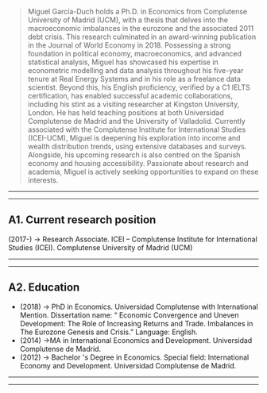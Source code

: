 
<blockquote>
Miguel García-Duch holds a Ph.D. in Economics from Complutense University of Madrid (UCM), with
a thesis that delves into the macroeconomic imbalances in the eurozone and the associated 2011 debt
crisis. This research culminated in an award-winning publication in the Journal of World Economy in
2018. Possessing a strong foundation in political economy, macroeconomics, and advanced statistical
analysis, Miguel has showcased his expertise in econometric modelling and data analysis throughout
his five-year tenure at Real Energy Systems and in his role as a freelance data scientist. Beyond this,
his English proficiency, verified by a C1 IELTS certification, has enabled successful academic
collaborations, including his stint as a visiting researcher at Kingston University, London. He has held
teaching positions at both Universidad Complutense de Madrid and the University of Valladolid.
Currently associated with the Complutense Institute for International Studies (ICEI-UCM), Miguel is
deepening his exploration into income and wealth distribution trends, using extensive databases and
surveys. Alongside, his upcoming research is also centred on the Spanish economy and housing
accessibility. Passionate about research and academia, Miguel is actively seeking opportunities to
expand on these interests.
</blockquote>

-----------------------------------------------------------------------------------------------------
-----------------------------------------------------------------------------------------------------

## A1. Current research position

(2017-) → Research Associate. ICEI – Complutense Institute for International Studies (ICEI).
Complutense University of Madrid (UCM)

-----------------------------------------------------------------------------------------------------
-----------------------------------------------------------------------------------------------------

## A2. Education

- (2018) → PhD in Economics. Universidad Complutense with International Mention. Dissertation name: “ Economic Convergence and Uneven Development: The Role of Increasing Returns and Trade. Imbalances in The Eurozone Genesis and Crisis.” Language: English.
- (2014) →MA in International Economics and Development. Universidad Complutense de Madrid.
- (2012) → Bachelor 's Degree in Economics. Special field: International Economy and Development. Universidad Complutense de Madrid.

-----------------------------------------------------------------------------------------------------
-----------------------------------------------------------------------------------------------------
